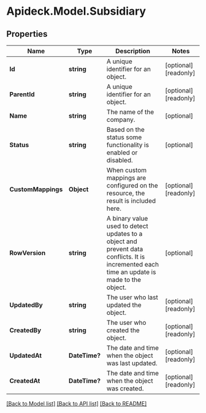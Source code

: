 # Apideck.Model.Subsidiary

## Properties

Name | Type | Description | Notes
------------ | ------------- | ------------- | -------------
**Id** | **string** | A unique identifier for an object. | [optional] [readonly] 
**ParentId** | **string** | A unique identifier for an object. | [optional] [readonly] 
**Name** | **string** | The name of the company. | [optional] 
**Status** | **string** | Based on the status some functionality is enabled or disabled. | [optional] 
**CustomMappings** | **Object** | When custom mappings are configured on the resource, the result is included here. | [optional] [readonly] 
**RowVersion** | **string** | A binary value used to detect updates to a object and prevent data conflicts. It is incremented each time an update is made to the object. | [optional] 
**UpdatedBy** | **string** | The user who last updated the object. | [optional] [readonly] 
**CreatedBy** | **string** | The user who created the object. | [optional] [readonly] 
**UpdatedAt** | **DateTime?** | The date and time when the object was last updated. | [optional] [readonly] 
**CreatedAt** | **DateTime?** | The date and time when the object was created. | [optional] [readonly] 

[[Back to Model list]](../README.md#documentation-for-models) [[Back to API list]](../README.md#documentation-for-api-endpoints) [[Back to README]](../README.md)

